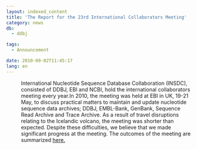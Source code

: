 ```yaml
---
layout: indexed_content
title: 'The Report for the 23rd International Collaborators Meeting'
category: news
db:
  - ddbj

tags:
  - Announcement

date: 2010-09-02T11:45:17
lang: en
---
```


<dl>
    <dd>International Nucleotide Sequence Database Collaboration (INSDC), consisted of DDBJ, EBI and NCBI, hold the international collaborators meeting every year.In 2010, the meeting was held at EBI in UK, 19-21 May, to discuss practical matters to maintain and update nucleotide sequence data archives; DDBJ, EMBL-Bank, GenBank, Sequence Read Archive and Trace Archive. As a result of travel disruptions relating to the Icelandic volcano, the meeting was shorter than expected. Despite these difficulties, we believe that we made significant progress at the meeting. The outcomes of the meeting are summarized <a href="/activities/index-e.html#2010">here.</a> </dd>
</dl>
